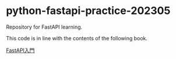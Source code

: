 # python-fastapi-practice-202305
Repository for FastAPI learning.

This code is in line with the contents of the following book.

[FastAPI入門](https://zenn.dev/sh0nk/books/537bb028709ab9)
